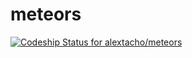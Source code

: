 # meteors

[ ![Codeship Status for alextacho/meteors](https://codeship.com/projects/15503200-3bd4-0134-73ef-0e7310eecd24/status?branch=master)](https://codeship.com/projects/166760)

